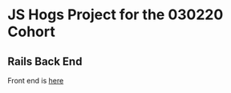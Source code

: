 # JS Hogs Project for the 030220 Cohort

## Rails Back End

Front end is [here](https://github.com/cjbrock/js-hogs-front-end-030220)